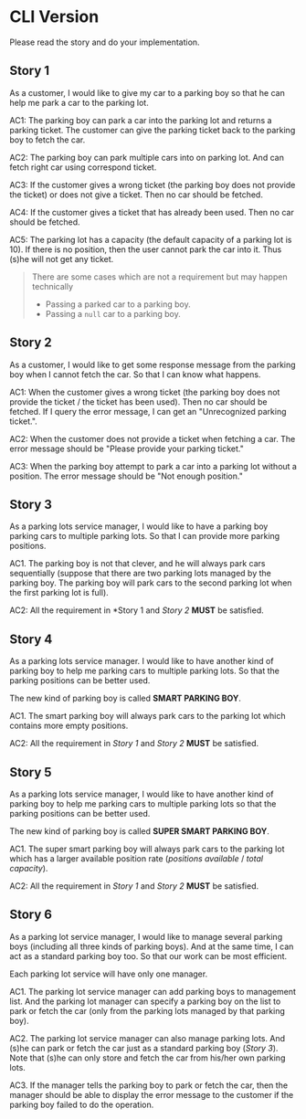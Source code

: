 # CLI Version

Please read the story and do your implementation.

## Story 1

As a customer, I would like to give my car to a parking boy so that he can help me park a car to the parking lot.

AC1: The parking boy can park a car into the parking lot and returns a parking ticket. The customer can give the parking ticket back to the parking boy to fetch the car.

AC2: The parking boy can park multiple cars into on parking lot. And can fetch right car using correspond ticket.

AC3: If the customer gives a wrong ticket (the parking boy does not provide the ticket) or does not give a ticket. Then no car should be fetched.

AC4: If the customer gives a ticket that has already been used. Then no car should be fetched.

AC5: The parking lot has a capacity (the default capacity of a parking lot is 10). If there is no position, then the user cannot park the car into it. Thus (s)he will not get any ticket.

> There are some cases which are not a requirement but may happen technically 
>
> * Passing a parked car to a parking boy.
> * Passing a `null` car to a parking boy.

## Story 2

As a customer, I would like to get some response message from the parking boy when I cannot fetch the car. So that I can know what happens.

AC1: When the customer gives a wrong ticket (the parking boy does not provide the ticket / the ticket has been used). Then no car should be fetched. If I query the error message, I can get an "Unrecognized parking ticket.".

AC2: When the customer does not provide a ticket when fetching a  car. The error message should be "Please provide your parking ticket."

AC3: When the parking boy attempt to park a car into a parking lot without a position. The error message should be "Not enough position."

## Story 3

As a parking lots service manager, I would like to have a parking boy parking cars to multiple parking lots. So that I can provide more parking positions.

AC1. The parking boy is not that clever, and he will always park cars sequentially (suppose that there are two parking lots managed by the parking boy. The parking boy will park cars to the second parking lot when the first parking lot is full).

AC2: All the requirement in *Story 1   and *Story 2* **MUST** be satisfied.

## Story 4

As a parking lots service manager. I would like to have another kind of parking boy to help me parking cars to multiple parking lots. So that the parking positions can be better used.

The new kind of parking boy is called **SMART PARKING BOY**.

AC1. The smart parking boy will always park cars to the parking lot which contains more empty positions.

AC2: All the requirement in *Story 1* and *Story 2* **MUST** be satisfied.

## Story 5

As a parking lots service manager, I would like to have another kind of parking boy to help me parking cars to multiple parking lots so that the parking positions can be better used.

The new kind of parking boy is called **SUPER SMART PARKING BOY**.

AC1. The super smart parking boy will always park cars to the parking lot which has a larger available position rate (*positions available* / *total capacity*).

AC2: All the requirement in *Story 1* and *Story 2* **MUST** be satisfied.

## Story 6

As a parking lot service manager, I would like to manage several parking boys (including all three kinds of parking boys). And at the same time, I can act as a standard parking boy too. So that our work can be most efficient.

Each parking lot service will have only one manager.

AC1. The parking lot service manager can add parking boys to management list. And the parking lot manager can specify a parking boy on the list to park or fetch the car (only from the parking lots managed by that parking boy).

AC2. The parking lot service manager can also manage parking lots. And (s)he can park or fetch the car just as a standard parking boy (*Story 3*). Note that (s)he can only store and fetch the car from his/her own parking lots.

AC3. If the manager tells the parking boy to park or fetch the car, then the manager should be able to display the error message to the customer if the parking boy failed to do the operation.